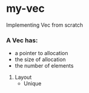 # my-vec
Implementing Vec from scratch

### A Vec has:  
 - a pointer to allocation
 - the size of allocation
 - the number of elements

1. Layout
    - Unique